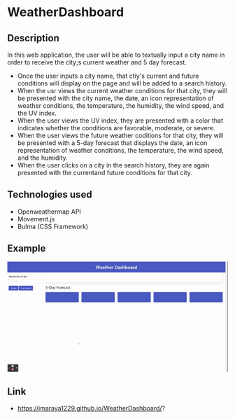 # WeatherDashboard

## Description 
In this web application, the user will be able to textually input a city name in order to receive the city;s current weather and 5 day forecast.

* Once the user inputs a city name, that ctiy's current and future conditions will display on the page and will be added to a search history.
* When the usr views the current weather conditions for that city, they will be presented with the city name, the date, an icon representation of weather conditions, the temperature, the humidity, the wind speed, and the UV index.
* When the user views the UV index, they are presented with a color that indicates whether the conditions are favorable, moderate, or severe.
* When the user views the future weather coditions for that city, they will be presented with a 5-day forecast that displays the date, an icon representation of weather conditions, the temperature, the wind speed, and the humidity.
* When the user clicks on a city in the search history, they are again presented with the currentand future conditions for that city. 

## Technologies used
* Openweathermap API
* Movement.js
* Bulma (CSS Framework)

## Example
![screenshot](./Assets/IMAGES/WeatherDashboardGIF.gif)


## Link
* https://jmaraya1229.github.io/WeatherDashboard/?